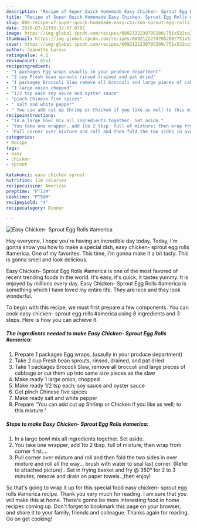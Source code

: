 ```yaml
---
description: "Recipe of Super Quick Homemade Easy Chicken- Sprout Egg Rolls #america"
title: "Recipe of Super Quick Homemade Easy Chicken- Sprout Egg Rolls #america"
slug: 806-recipe-of-super-quick-homemade-easy-chicken-sprout-egg-rolls-america
date: 2020-07-31T05:32:07.878Z
image: https://img-global.cpcdn.com/recipes/6092122239795200/751x532cq70/easy-chicken-sprout-egg-rolls-america-recipe-main-photo.jpg
thumbnail: https://img-global.cpcdn.com/recipes/6092122239795200/751x532cq70/easy-chicken-sprout-egg-rolls-america-recipe-main-photo.jpg
cover: https://img-global.cpcdn.com/recipes/6092122239795200/751x532cq70/easy-chicken-sprout-egg-rolls-america-recipe-main-photo.jpg
author: Jeanette Larson
ratingvalue: 4.1
reviewcount: 6551
recipeingredient:
- "1 packages Egg wraps usaully in your produce department"
- "2 cup Fresh bean sprouts rinsed drained and pat dried"
- "1 packages Broccoli Slaw remove all broccoli and large pieces of cabbage or cut them up into same size pieces as the slaw"
- "1 large onion chopped"
- "1/2 tsp each soy sauce and oyster sauce"
- "pinch Chinese five spices"
- " salt and white pepper"
- " You can add cut up Shrimp or Chicken if you like as well to this mixture"
recipeinstructions:
- "In a large bowl mix all ingredients together. Set aside."
- "You take one wrapper, add 1to 2 tbsp. full of mixture; then wrap from corner first...."
- "Pull corner over mixture and roll and then fold the two sides in over mixture and roll all the way... brush with water to seal last corner. (Refer to attached picture)...Set in frying basket and fry @ 350° for 2 to 3 minutes; remove and drain on paper towels..,then enjoy!"
categories:
- Recipe
tags:
- easy
- chicken
- sprout

katakunci: easy chicken sprout 
nutrition: 118 calories
recipecuisine: American
preptime: "PT11M"
cooktime: "PT50M"
recipeyield: "4"
recipecategory: Dinner

---
```



![Easy Chicken- Sprout Egg Rolls #america](https://img-global.cpcdn.com/recipes/6092122239795200/751x532cq70/easy-chicken-sprout-egg-rolls-america-recipe-main-photo.jpg)

Hey everyone, I hope you're having an incredible day today. Today, I'm gonna show you how to make a special dish, easy chicken- sprout egg rolls #america. One of my favorites. This time, I'm gonna make it a bit tasty. This is gonna smell and look delicious.



Easy Chicken- Sprout Egg Rolls #america is one of the most favored of recent trending foods in the world. It's easy, it's quick, it tastes yummy. It is enjoyed by millions every day. Easy Chicken- Sprout Egg Rolls #america is something which I have loved my entire life. They are nice and they look wonderful.


To begin with this recipe, we must first prepare a few components. You can cook easy chicken- sprout egg rolls #america using 8 ingredients and 3 steps. Here is how you can achieve it.

<!--inarticleads1-->

##### The ingredients needed to make Easy Chicken- Sprout Egg Rolls #america:

1. Prepare 1 packages Egg wraps, (usaully in your produce department)
1. Take 2 cup Fresh bean sprouts, rinsed, drained, and pat dried
1. Take 1 packages Broccoli Slaw, remove all broccoli and large pieces of cabbage or cut them up into same size pieces as the slaw
1. Make ready 1 large onion, chopped
1. Make ready 1/2 tsp each; soy sauce and oyster sauce
1. Get pinch Chinese five spices
1. Make ready  salt and white pepper
1. Prepare  &#34;You can add cut up Shrimp or Chicken if you like as well; to this mixture.&#34;




<!--inarticleads2-->

##### Steps to make Easy Chicken- Sprout Egg Rolls #america:

1. In a large bowl mix all ingredients together. Set aside.
1. You take one wrapper, add 1to 2 tbsp. full of mixture; then wrap from corner first....
1. Pull corner over mixture and roll and then fold the two sides in over mixture and roll all the way... brush with water to seal last corner. (Refer to attached picture)...Set in frying basket and fry @ 350° for 2 to 3 minutes; remove and drain on paper towels..,then enjoy!




So that's going to wrap it up for this special food easy chicken- sprout egg rolls #america recipe. Thank you very much for reading. I am sure that you will make this at home. There's gonna be more interesting food in home recipes coming up. Don't forget to bookmark this page on your browser, and share it to your family, friends and colleague. Thanks again for reading. Go on get cooking!

